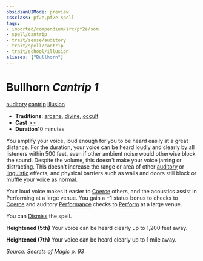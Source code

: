 ```yaml
---
obsidianUIMode: preview
cssclass: pf2e,pf2e-spell
tags:
- imported/compendium/src/pf2e/som
- spell/cantrip
- trait/sense/auditory
- trait/spell/cantrip
- trait/school/illusion
aliases: ["Bullhorn"]
---
```

# Bullhorn *Cantrip 1*   
[auditory](auditory.md)  [cantrip](cantrip.md)  [illusion](illusion.md)  

- **Traditions**: [arcane](arcane.md), [divine](divine.md), [occult](occult.md)
- **Cast** [>>](chapter-9-playing-the-game.md#Actions "Two-Action") 
- **Duration**10 minutes

You amplify your voice, loud enough for you to be heard easily at a great distance. For the duration, your voice can be heard loudly and clearly by all listeners within 500 feet, even if other ambient noise would otherwise block the sound. Despite the volume, this doesn't make your voice jarring or distracting. This doesn't increase the range or area of other [auditory](auditory.md) or [linguistic](linguistic.md) effects, and physical barriers such as walls and doors still block or muffle your voice as normal.

Your loud voice makes it easier to [Coerce](coerce.md) others, and the acoustics assist in Performing at a large venue. You gain a +1 status bonus to checks to [Coerce](coerce.md) and auditory [Performance](../skills.md#Performance) checks to [Perform](perform.md) at a large venue.

You can [Dismiss](dismiss.md) the spell.

**Heightened (5th)** Your voice can be heard clearly up to 1,200 feet away.

**Heightened (7th)** Your voice can be heard clearly up to 1 mile away.

*Source: Secrets of Magic p. 93*